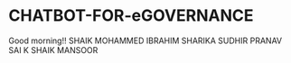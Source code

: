 # CHATBOT-FOR-eGOVERNANCE
Good morning!! 
SHAIK MOHAMMED IBRAHIM
SHARIKA SUDHIR
PRANAV SAI K
SHAIK MANSOOR
